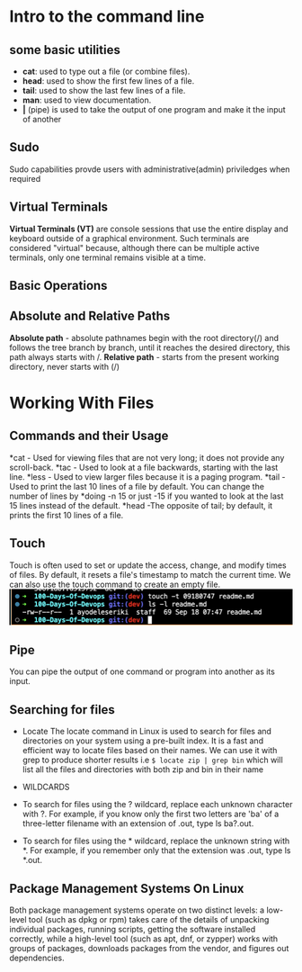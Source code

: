 # Intro to the command line
## some basic utilities
- **cat**: used to type out a file (or combine files).
- **head**: used to show the first few lines of a file.
- **tail**: used to show the last few lines of a file.
- **man**: used to view documentation.
- **|** (pipe) is used to take the output of one program and make it the input of another

## Sudo
Sudo capabilities provde users with administrative(admin) priviledges when required

## Virtual Terminals
**Virtual Terminals (VT)** are console sessions that use the entire display and keyboard outside of a 
graphical environment. Such terminals are considered "virtual" because, although there can be multiple
 active terminals, only one terminal remains visible at a time. 

## Basic Operations
<!-- `which diff` - To find out exactly where the diff program(/usr/bin) resides on the file system
`
$ which diff
/usr/bin/diff
`
`pwd` - Displays the present working directory
`cd ~` or `cd` - Change to your home directory; shortcut name is ~ (tilde)
`cd ..` - Change to parent directory (..)
`cd -`- Change to previous working directory; - (minus) -->

## Absolute and Relative Paths
**Absolute path** - absolute pathnames begin with the root directory(/) and follows the tree branch by branch,
  until it reaches the desired directory, this path always starts with /.
**Relative path** - starts from the present working directory, never starts with (/)

# Working With Files
## Commands and their Usage
*cat -	Used for viewing files that are not very long; it does not provide any scroll-back.
*tac -	Used to look at a file backwards, starting with the last line.
*less -	Used to view larger files because it is a paging program.
*tail -	Used to print the last 10 lines of a file by default. You can change the number of 
        lines by *doing -n 15 or just -15 if you wanted to look at the last 15 lines instead of the default.
*head -The opposite of tail; by default, it prints the first 10 lines of a file.

## Touch
Touch is often used to set or update the access, change, and modify times of files. By default, it resets a 
file's timestamp to match the current time. We can also use the touch command to create an empty file.
![touch](touch-command.png)

## Pipe
You can pipe the output of one command or program into another as its input.

## Searching for files
- Locate
The locate command in Linux is used to search for files and directories on your system using a pre-built 
index. It is a fast and efficient way to locate files based on their names. 
We can use it with grep to produce shorter results i.e
`$ locate zip | grep bin`
which will list all the files and directories with both zip and bin in their name

- WILDCARDS
* To search for files using the ? wildcard, replace each unknown character with ?. For example,
if you know only the first two letters are 'ba' of a three-letter filename with an extension of .out, type ls ba?.out.

* To search for files using the * wildcard, replace the unknown string with *. For example, if
you remember only that the extension was .out, type ls *.out.

## Package Management Systems On Linux
Both package management systems operate on two distinct levels: a low-level tool (such as dpkg or rpm) takes care of 
the details of unpacking individual packages, running scripts, getting the software installed correctly, while a 
high-level tool (such as apt, dnf, or zypper) works with groups of packages, downloads packages from the vendor, 
and figures out dependencies.